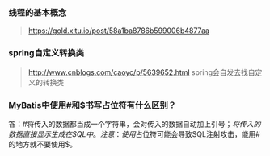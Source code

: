 ### 线程的基本概念	
> https://gold.xitu.io/post/58a1ba8786b599006b4877aa
### spring自定义转换类
> http://www.cnblogs.com/caoyc/p/5639652.html
> spring会自发去找自定义的转换类
### MyBatis中使用#和$书写占位符有什么区别？
答：#将传入的数据都当成一个字符串，会对传入的数据自动加上引号；$将传入的数据直接显示生成在SQL中。注意：使用$占位符可能会导致SQL注射攻击，能用#的地方就不要使用$。